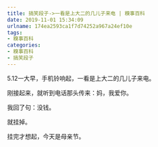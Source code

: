 ```yaml
---
title: 搞笑段子->一看是上大二的几儿子来电 | 糗事百科
date: 2019-11-01 15:34:09
urlname: 174ea2593ca1f7d74252a967a24ef10e
tags: 
- 糗事百科
categories:
- 糗事百科
- 搞笑段子
---
```

5.12一大早，手机铃响起，一看是上大二的几儿子来电。

刚接起来，就听到电话那头传来：妈，我爱你。

我回了句：没钱。

就挂掉。

挂完才想起，今天是母亲节。


